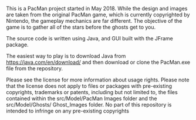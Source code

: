 This is a PacMan project started in May 2018. While the design and images are taken from the original PacMan game, which is currently copyrighted by Nintendo, the gameplay mechanics are far different. The objective of the game is to gather all of the stars before the ghosts get to you.

The source code is written using Java, and GUI built with the JFrame package.

The easiest way to play is to download Java from https://java.com/en/download/ and then download or clone the PacMan.exe file from the repository.

Please see the license for more information about usage rights. Please note that the license does not apply to files or packages with pre-existing copyrights, trademarks or patents, including but not limited to, the files contained within the src/Model/PacMan Images folder and the src/Model/Ghosts/ Ghost_Images folder. No part of this repository is intended to infringe on any pre-existing copyrights
